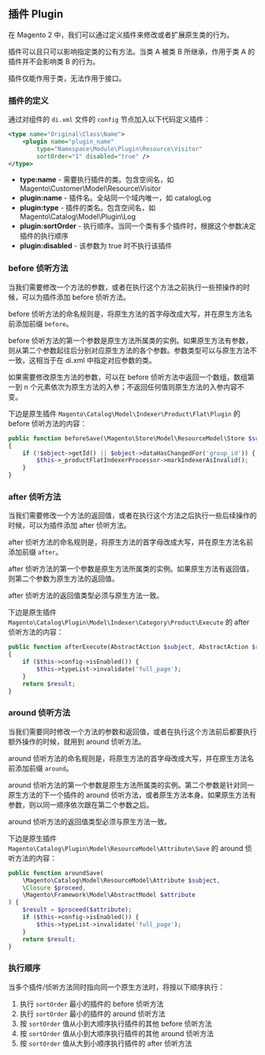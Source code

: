 ## 插件 Plugin

在 Magento 2 中，我们可以通过定义插件来修改或者扩展原生类的行为。

插件可以且只可以影响指定类的公有方法。当类 A 被类 B 所继承，作用于类 A 的插件并不会影响类 B 的行为。

插件仅能作用于类，无法作用于接口。


### 插件的定义

通过对组件的 `di.xml` 文件的 `config` 节点加入以下代码定义插件：

```xml
<type name="Original\Class\Name">
    <plugin name="plugin_name"
        type="Namespace\Module\Plugin\Resource\Visitor"
        sortOrder="1" disabled="true" />
</type>
```

- **type:name** - 需要执行插件的类。包含空间名，如 Magento\Customer\Model\Resource\Visitor
- **plugin:name** - 插件名。全站同一个域内唯一，如 catalogLog
- **plugin:type** - 插件的类名。包含空间名，如 Magento\Catalog\Model\Plugin\Log
- **plugin:sortOrder** - 执行顺序。当同一个类有多个插件时，根据这个参数决定插件的执行顺序
- **plugin:disabled** - 该参数为 true 时不执行该插件


### before 侦听方法

当我们需要修改一个方法的参数，或者在执行这个方法之前执行一些预操作的时候，可以为插件添加 before 侦听方法。

before 侦听方法的命名规则是，将原生方法的首字母改成大写，并在原生方法名前添加前缀 `before`。

before 侦听方法的第一个参数是原生方法所属类的实例。如果原生方法有参数，则从第二个参数起往后分别对应原生方法的各个参数。参数类型可以与原生方法不一致，这相当于在 di.xml 中指定对应参数的类。

如果需要修改原生方法的参数，可以在 before 侦听方法中返回一个数组，数组第一到 n 个元素依次为原生方法的入参；不返回任何值则原生方法的入参内容不变。

下边是原生插件 `Magento\Catalog\Model\Indexer\Product\Flat\Plugin` 的 before 侦听方法的内容：

```php
public function beforeSave(\Magento\Store\Model\ResourceModel\Store $subject, \Magento\Framework\Model\AbstractModel $object)
{
    if (!$object->getId() || $object->dataHasChangedFor('group_id')) {
        $this->_productFlatIndexerProcessor->markIndexerAsInvalid();
    }
}
```


### after 侦听方法

当我们需要修改一个方法的返回值，或者在执行这个方法之后执行一些后续操作的时候，可以为插件添加 after 侦听方法。

after 侦听方法的命名规则是，将原生方法的首字母改成大写，并在原生方法名前添加前缀 `after`。

after 侦听方法的第一个参数是原生方法所属类的实例。如果原生方法有返回值，则第二个参数为原生方法的返回值。

after 侦听方法的返回值类型必须与原生方法一致。

下边是原生插件 `Magento\Catalog\Plugin\Model\Indexer\Category\Product\Execute` 的 after 侦听方法的内容：

```php
public function afterExecute(AbstractAction $subject, AbstractAction $result)
{
    if ($this->config->isEnabled()) {
        $this->typeList->invalidate('full_page');
    }
    return $result;
}
```


### around 侦听方法

当我们需要同时修改一个方法的参数和返回值，或者在执行这个方法前后都要执行额外操作的时候，就用到 around 侦听方法。

around 侦听方法的命名规则是，将原生方法的首字母改成大写，并在原生方法名前添加前缀 `around`。

around 侦听方法的第一个参数是原生方法所属类的实例。第二个参数是针对同一原生方法的下一个插件的 around 侦听方法，或者原生方法本身。如果原生方法有参数，则以同一顺序依次跟在第二个参数之后。

around 侦听方法的返回值类型必须与原生方法一致。

下边是原生插件 `Magento\Catalog\Plugin\Model\ResourceModel\Attribute\Save` 的 around 侦听方法的内容：

```php
public function aroundSave(
    \Magento\Catalog\Model\ResourceModel\Attribute $subject,
    \Closure $proceed,
    \Magento\Framework\Model\AbstractModel $attribute
) {
    $result = $proceed($attribute);
    if ($this->config->isEnabled()) {
        $this->typeList->invalidate('full_page');
    }
    return $result;
}
```


### 执行顺序

当多个插件/侦听方法同时指向同一个原生方法时，将按以下顺序执行：

1. 执行 `sortOrder` 最小的插件的 before 侦听方法
2. 执行 `sortOrder` 最小的插件的 around 侦听方法
3. 按 `sortOrder` 值从小到大顺序执行插件的其他 before 侦听方法
4. 按 `sortOrder` 值从小到大顺序执行插件的其他 around 侦听方法
5. 按 `sortOrder` 值从大到小顺序执行插件的 after 侦听方法
